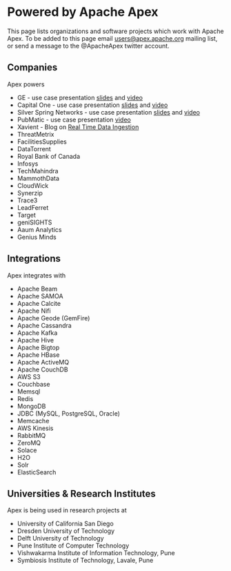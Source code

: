 # Powered by Apache Apex

This page lists organizations and software projects which work with Apache Apex. To be added to this page email users@apex.apache.org mailing list, or send a message to the @ApacheApex twitter account.


## Companies

Apex powers

* GE - use case presentation <a href="http://www.slideshare.net/ApacheApex/ge-iot-predix-time-series-data-ingestion-service-using-apache-apex-hadoop">slides</a> and <a href="https://www.youtube.com/watch?v=hmaSkXhHNu0">video</a> 
* Capital One - use case presentation <a href="http://www.slideshare.net/ApacheApex/capital-ones-next-generation-decision-in-less-than-2-ms">slides</a> and <a href="https://www.youtube.com/watch?v=98EW5NGM3u0">video</a> 
* Silver Spring Networks - use case presentation <a href="http://www.slideshare.net/ApacheApex/iot-big-data-ingestion-and-processing-in-hadoop-by-silver-spring-networks">slides</a> and <a href="https://www.youtube.com/watch?v=8VORISKeSjI">video</a>
* PubMatic - use case presentation <a href="https://www.youtube.com/watch?v=JSXpgfQFcU8">video</a>
* Xavient - Blog on <a href="https://techblog.xavient.com/real-time-data-ingestion-dip-apache-apex-co-dev-opportunity/"> Real Time Data Ingestion</a>
* ThreatMetrix
* FacilitiesSupplies
* DataTorrent
* Royal Bank of Canada
* Infosys
* TechMahindra
* MammothData
* CloudWick
* Synerzip
* Trace3
* LeadFerret
* Target
* geniSIGHTS
* Aaum Analytics
* Genius Minds


## Integrations

Apex integrates with

* Apache Beam
* Apache SAMOA
* Apache Calcite
* Apache Nifi
* Apache Geode (GemFire)
* Apache Cassandra
* Apache Kafka
* Apache Hive
* Apache Bigtop
* Apache HBase
* Apache ActiveMQ
* Apache CouchDB
* AWS S3
* Couchbase
* Memsql
* Redis
* MongoDB
* JDBC (MySQL, PostgreSQL, Oracle)
* Memcache
* AWS Kinesis
* RabbitMQ
* ZeroMQ
* Solace
* H2O
* Solr
* ElasticSearch


## Universities & Research Institutes

Apex is being used in research projects at

* University of California San Diego
* Dresden University of Technology
* Delft University of Technology
* Pune Institute of Computer Technology
* Vishwakarma Institute of Information Technology, Pune
* Symbiosis Institute of Technology, Lavale, Pune
